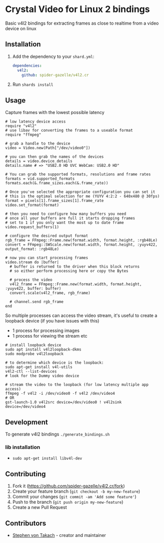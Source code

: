 # Crystal Video for Linux 2 bindings

Basic v4l2 bindings for extracting frames as close to realtime from a video device on linux

## Installation

1. Add the dependency to your `shard.yml`:

   ```yaml
   dependencies:
     v4l2:
       github: spider-gazelle/v4l2.cr
   ```

2. Run `shards install`

## Usage

Capture frames with the lowest possible latency

```crystal
# low latency device access
require "v4l2"
# use libav for converting the frames to a useable format
require "ffmpeg"

# grab a handle to the device
video = Video.new(Path["/dev/video0"])

# you can then grab the names of the devices
details = video.device_details
details.name # => "USB2.0 HD UVC WebCam: USB2.0 HD"

# You can grab the supported formats, resolutions and frame rates
formats = vid.supported_formats
formats.each(&.frame_sizes.each(&.frame_rate))

# Once you've selected the appropriate configuration you can set it
# this is the optimal selection for me (YUYV 4:2:2 - 640x480 @ 30fps)
format = pixels[1].frame_sizes[1].frame_rate
video.set_format(format)

# then you need to configure how many buffers you need
# once all your buffers are full it starts dropping frames
# set to 1 if you only want the most up to date frame
video.request_buffers(1)

# configure the desired output format
rgb_frame = FFmpeg::Frame.new(format.width, format.height, :rgb48Le)
convert = FFmpeg::SWScale.new(format.width, format.height, :yuyv422, output_format: :rgb48Le)

# now you can start processing frames
video.stream do |buffer|
  # buffer is returned to the driver when this block returns
  # so either perform processing here or copy the Bytes

  # process the video
  v4l2_frame = FFmpeg::Frame.new(format.width, format.height, :yuyv422, buffer: buffer)
  convert.scale(v4l2_frame, rgb_frame)

  # channel.send rgb_frame
end
```

So multiple processes can access the video stream, it's useful to create a loopback device (if you have issues with this)

* 1 process for processing images
* 1 process for viewing the stream etc

```shell
# install loopback device
sudo apt install v4l2loopback-dkms
sudo modprobe v4l2loopback

# to determine which device is the loopback:
sudo apt-get install v4l-utils
v4l2-ctl --list-devices
# look for the Dummy video device

# stream the video to the loopback (for low latency multiple app access)
ffmpeg -f v4l2 -i /dev/video0 -f v4l2 /dev/video4
# OR
gst-launch-1.0 v4l2src device=/dev/video0 ! v4l2sink device=/dev/video4
```

## Development

To generate v4l2 bindings `./generate_bindings.sh`

### lib installation

* `sudo apt-get install libv4l-dev`

## Contributing

1. Fork it (<https://github.com/spider-gazelle/v4l2.cr/fork>)
2. Create your feature branch (`git checkout -b my-new-feature`)
3. Commit your changes (`git commit -am 'Add some feature'`)
4. Push to the branch (`git push origin my-new-feature`)
5. Create a new Pull Request

## Contributors

* [Stephen von Takach](https://github.com/stakach) - creator and maintainer
